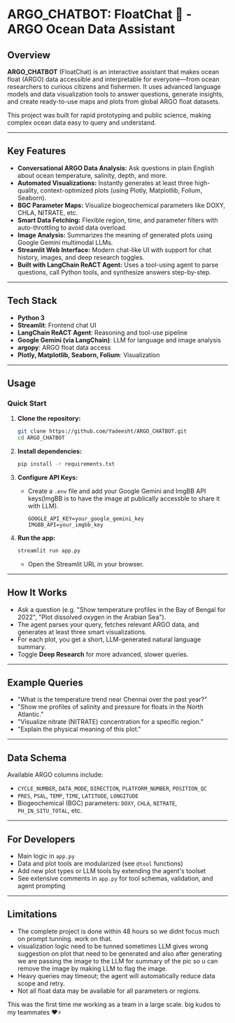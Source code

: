 # ARGO_CHATBOT: FloatChat 🌊 - ARGO Ocean Data Assistant

## Overview

**ARGO_CHATBOT** (FloatChat) is an interactive assistant that makes ocean float (ARGO) data accessible and interpretable for everyone—from ocean researchers to curious citizens and fishermen. It uses advanced language models and data visualization tools to answer questions, generate insights, and create ready-to-use maps and plots from global ARGO float datasets.

This project was built for rapid prototyping and public science, making complex ocean data easy to query and understand.

---

## Key Features

- **Conversational ARGO Data Analysis:** Ask questions in plain English about ocean temperature, salinity, depth, and more.
- **Automated Visualizations:** Instantly generates at least three high-quality, context-optimized plots (using Plotly, Matplotlib, Folium, Seaborn).
- **BGC Parameter Maps:** Visualize biogeochemical parameters like DOXY, CHLA, NITRATE, etc.
- **Smart Data Fetching:** Flexible region, time, and parameter filters with auto-throttling to avoid data overload.
- **Image Analysis:** Summarizes the meaning of generated plots using Google Gemini multimodal LLMs.
- **Streamlit Web Interface:** Modern chat-like UI with support for chat history, images, and deep research toggles.
- **Built with LangChain ReACT Agent:** Uses a tool-using agent to parse questions, call Python tools, and synthesize answers step-by-step.

---

## Tech Stack

- **Python 3**
- **Streamlit**: Frontend chat UI
- **LangChain ReACT Agent**: Reasoning and tool-use pipeline
- **Google Gemini (via LangChain)**: LLM for language and image analysis
- **argopy**: ARGO float data access
- **Plotly, Matplotlib, Seaborn, Folium**: Visualization

---

## Usage

### Quick Start

1. **Clone the repository:**
    ```bash
    git clone https://github.com/Yadeesht/ARGO_CHATBOT.git
    cd ARGO_CHATBOT
    ```

2. **Install dependencies:**
    ```bash
    pip install -r requirements.txt
    ```

3. **Configure API Keys:**
    - Create a `.env` file and add your Google Gemini and ImgBB API keys(ImgBB is to have the image at publically accessble to share it with LLM).
      ```
      GOOGLE_API_KEY=your_google_gemini_key
      IMGBB_API=your_imgbb_key
      ```

4. **Run the app:**
    ```bash
    streamlit run app.py
    ```
    - Open the Streamlit URL in your browser.

---

## How It Works

- Ask a question (e.g. "Show temperature profiles in the Bay of Bengal for 2022", "Plot dissolved oxygen in the Arabian Sea").
- The agent parses your query, fetches relevant ARGO data, and generates at least three smart visualizations.
- For each plot, you get a short, LLM-generated natural language summary.
- Toggle **Deep Research** for more advanced, slower queries.

---

## Example Queries

- "What is the temperature trend near Chennai over the past year?"
- "Show me profiles of salinity and pressure for floats in the North Atlantic."
- "Visualize nitrate (NITRATE) concentration for a specific region."
- "Explain the physical meaning of this plot."

---

## Data Schema

Available ARGO columns include:

- `CYCLE_NUMBER`, `DATA_MODE`, `DIRECTION`, `PLATFORM_NUMBER`, `POSITION_QC`
- `PRES`, `PSAL`, `TEMP`, `TIME`, `LATITUDE`, `LONGITUDE`
- Biogeochemical (BGC) parameters: `DOXY`, `CHLA`, `NITRATE`, `PH_IN_SITU_TOTAL`, etc.

---

## For Developers

- Main logic in `app.py`
- Data and plot tools are modularized (see `@tool` functions)
- Add new plot types or LLM tools by extending the agent's toolset
- See extensive comments in `app.py` for tool schemas, validation, and agent prompting

---

## Limitations
- The complete project is done within 48 hours so we didnt focus much on prompt tunning. work on that.
- visualization logic need to be tunned sometimes LLM gives wrong suggestion on plot that need to be generated and also after generating we are passing the image to the LLM for summary of the pic so u can remove the image by making LLM to flag the image. 
- Heavy queries may timeout; the agent will automatically reduce data scope and retry. 
- Not all float data may be available for all parameters or regions.

This was the first time me working as a team in a large scale. big kudos to my teammates ❤️⚡
